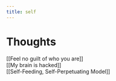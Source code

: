 ```yaml
---
title: self
---
```


# Thoughts

[[Feel no guilt of who you are]]  
[[My brain is hacked]]  
[[Self-Feeding, Self-Perpetuating Model]]